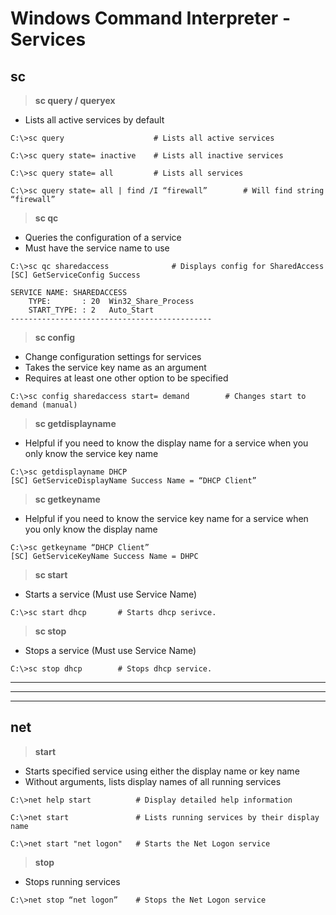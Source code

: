 # Windows Command Interpreter - Services

## **sc**

> **sc query / queryex**

- Lists all active services by default

```
C:\>sc query 				    # Lists all active services

C:\>sc query state= inactive    # Lists all inactive services

C:\>sc query state= all			# Lists all services

C:\>sc query state= all | find /I “firewall”        # Will find string “firewall”
```

> **sc qc**

- Queries the configuration of a service
- Must have the service name to use

```
C:\>sc qc sharedaccess				# Displays config for SharedAccess 
[SC] GetServiceConfig Success

SERVICE NAME: SHAREDACCESS
	TYPE:		: 20  Win32_Share_Process
	START_TYPE:	: 2   Auto_Start
---------------------------------------------
```

> **sc config**

- Change configuration settings for services
- Takes the service key name as an argument
- Requires at least one other option to be specified

```
C:\>sc config sharedaccess start= demand		# Changes start to demand (manual)
```


> **sc getdisplayname**

- Helpful if you need to know the display name for a service when you only know the service key name

```
C:\>sc getdisplayname DHCP
[SC] GetServiceDisplayName Success Name = “DHCP Client”
```

> **sc getkeyname**
- Helpful if you need to know the service key name for a service when you only know the display name

```
C:\>sc getkeyname “DHCP Client”
[SC] GetServiceKeyName Success Name = DHPC
```

> **sc start**

- Starts a service (Must use Service Name)

```
C:\>sc start dhcp       # Starts dhcp serivce.
```

> **sc stop**

- Stops a service (Must use Service Name)

```
C:\>sc stop dhcp		# Stops dhcp service.
```

---
---
---
## **net**

> **start**

- Starts specified service using either the display name or key name
- Without arguments, lists display names of all running services

```
C:\>net help start 		    # Display detailed help information

C:\>net start 			    # Lists running services by their display name

C:\>net start "net logon" 	# Starts the Net Logon service
```

> **stop**

- Stops running services

```
C:\>net stop “net logon”	# Stops the Net Logon service
```
